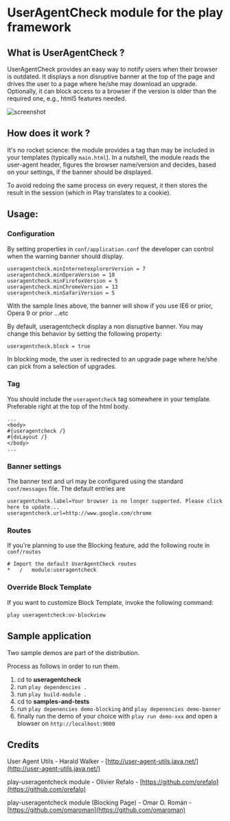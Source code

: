 # UserAgentCheck module for the play framework

## What is UserAgentCheck ?

UserAgentCheck provides an easy way to notify users when their browser is outdated. It displays a non disruptive banner at the top of the page and drives the user to a page where he/she may download an upgrade.
Optionally, it can block access to a browser if the version is older than the required one, e.g., html5 features needed.

![screenshot](https://github.com/orefalo/useragentcheck/raw/master/screenshot.png)


## How does it work ?

It's no rocket science: the module provides a tag than may be included in your templates (typically `main.html`). In a nutshell, the module reads the user-agent header, figures the browser name/version and decides, based on your settings, if the banner should be displayed. 

To avoid redoing the same process on every request, it then stores the result in the session (which in Play translates to a cookie).

## Usage:

### Configuration

By setting properties in `conf/application.conf` the developer can control when the warning banner should display.

    useragentcheck.minInternetexplorerVersion = 7
    useragentcheck.minOperaVersion = 10
    useragentcheck.minFirefoxVersion = 5
    useragentcheck.minChromeVersion = 13
    useragentcheck.minSafariVersion = 5

With the sample lines above, the banner will show if you use IE6 or prior, Opera 9 or prior ...etc

By default, useragentcheck display a non disruptive banner. You may change this behavior by setting the following property:

    useragentcheck.block = true

In blocking mode, the user is redirected to an upgrade page where he/she can pick from a selection of upgrades.


### Tag

You should include the `useragentcheck` tag somewhere in your template. Preferable right at the top of the html body.

    ...   
    <body>
    #{useragentcheck /}
    #{doLayout /}
    </body>
    ...

### Banner settings

The banner text and url may be configured using the standard `conf/messages` file. The default entries are

    useragentcheck.label=Your browser is no longer supported. Please click here to update...
    useragentcheck.url=http://www.google.com/chrome

### Routes

If you're planning to use the Blocking feature, add the following route in `conf/routes`

    # Import the default UserAgentCheck routes
    *	/	module:useragentcheck

### Override Block Template

If you want to customize Block Template, invoke the following command:

    play useragentcheck:ov-blockview

## Sample application

Two sample demos are part of the distribution.  

Process as follows in order to run them.

1. cd to **useragentcheck**
2. run `play dependencies .`
3. run `play build-module .`
4. cd to **samples-and-tests**
5. run `play depenencies demo-blocking` and `play depenencies demo-banner`
6. finally run the demo of your choice with `play run demo-xxx` and open a blowser on `http://localhost:9000`


## Credits

User Agent Utils - Harald Walker - [http://user-agent-utils.java.net/](http://user-agent-utils.java.net/)

play-useragentcheck module - Olivier Refalo - [https://github.com/orefalo](https://github.com/orefalo)

play-useragentcheck module (Blocking Page) - Omar O. Román - [https://github.com/omaroman](https://github.com/omaroman)